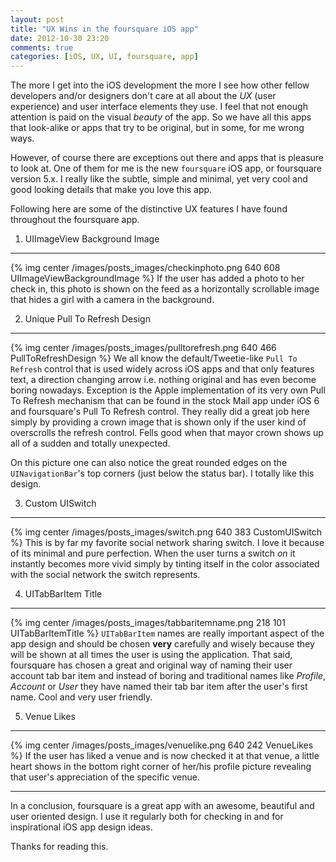 ```yaml
---
layout: post
title: "UX Wins in the foursquare iOS app"
date: 2012-10-30 23:20
comments: true
categories: [iOS, UX, UI, foursquare, app]
---
```


The more I get into the iOS development the more I see how other fellow developers and/or designers don't care at all about the *UX* (user experience) and user interface elements they use. I feel that not enough attention is paid on the visual *beauty* of the app. So we have all this apps that look-alike or apps that try to be original, but in some, for me wrong ways.

However, of course there are exceptions out there and apps that is pleasure to look at. One of them for me is the new `foursquare` iOS app, or foursquare version 5.x. I really like the subtle, simple and minimal, yet very cool and good looking details that make you love this app.

Following here are some of the distinctive UX features I have found throughout the foursquare app. <!-- more -->

1. UIImageView Background Image
---
{% img center /images/posts_images/checkinphoto.png 640 608 UIImageViewBackgroundImage %}
If the user has added a photo to her check in, this photo is shown on the feed as a horizontally scrollable image that hides a girl with a camera in the background.

2. Unique Pull To Refresh Design
---
{% img center /images/posts_images/pulltorefresh.png 640 466 PullToRefreshDesign %}
We all know the default/Tweetie-like `Pull To Refresh` control that is used widely across iOS apps and that only features text, a direction changing arrow i.e. nothing original and has even become boring nowadays. Exception is the Apple implementation of its very own Pull To Refresh mechanism that can be found in the stock Mail app under iOS 6 and foursquare's Pull To Refresh control. They really did a great job here simply by providing a crown image that is shown only if the user kind of overscrolls the refresh control. Fells good when that mayor crown shows up all of a sudden and totally unexpected.

On this picture one can also notice the great rounded edges on the `UINavigationBar`'s top corners (just below the status bar). I totally like this design.   

3. Custom UISwitch
---
{% img center /images/posts_images/switch.png 640 383 CustomUISwitch %}
This is by far my favorite social network sharing switch. I love it because of its minimal and pure perfection. When the user turns a switch *on* it instantly becomes more vivid simply by tinting itself in the color associated with the social network the switch represents.

4. UITabBarItem Title
---
{% img center /images/posts_images/tabbaritemname.png 218 101 UITabBarItemTitle %}
`UITabBarItem` names are really important aspect of the app design and should be chosen **very** carefully and wisely because they will be shown at all times the user is using the application. That said, foursquare has chosen a great and original way of naming their user account tab bar item and instead of boring and traditional names like *Profile*, *Account* or *User* they have named their tab bar item after the user's first name. Cool and very user friendly.

5. Venue Likes
---
{% img center /images/posts_images/venuelike.png 640 242 VenueLikes %}
If the user has liked a venue and is now checked it at that venue, a little heart shows in the bottom right corner of her/his profile picture revealing that user's appreciation of the specific venue.

---
In a conclusion, foursquare is a great app with an awesome, beautiful and user oriented design. I use it regularly both for checking in and for inspirational iOS app design ideas.

Thanks for reading this.  